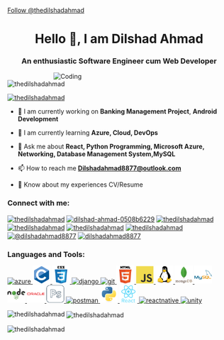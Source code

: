 <!-- Place this tag where you want the button to render. -->
<a class="github-button" href="https://github.com/thedilshadahmad" data-color-scheme="no-preference: light; light: light; dark: dark;" data-size="large" data-show-count="true" aria-label="Follow @thedilshadahmad on GitHub">Follow @thedilshadahmad</a>
<h1 align="center">Hello 👋, I am Dilshad Ahmad</h1>
<h3 align="center">An enthusiastic Software Engineer cum Web Developer</h3>
<img src="https://granroyalleigarape.com.br/wp-content/uploads/2021/05/programmer.gif" alt="Coding" class="center" width="400" img align="right" >

<p align="left"> <img src="https://komarev.com/ghpvc/?username=thedilshadahmad&label=Profile%20views&color=0e75b6&style=flat" alt="thedilshadahmad" /> </p>

<p align="left"> <a href="https://twitter.com/thedilshadahmad" target="blank"><img src="https://img.shields.io/twitter/follow/thedilshadahmad?logo=twitter&style=for-the-badge" alt="thedilshadahmad" /></a> </p>

- 🔭 I am currently working on **Banking Management Project**, **Android Development**

- 🌱 I am currently learning **Azure, Cloud, DevOps**

- 💬 Ask me about **React, Python Programming, Microsoft Azure, Networking, Database Management System,MySQL**

- 📫 How to reach me **Dilshadahmad8877@outlook.com**


- 📄 Know about my experiences <a href="https://drive.google.com/file/d/1R2EZlvYPtt2VPRtCma1_2C3z4Se5LrtV/view?usp=sharing" style="text-decoration: none" target="_blank">CV/Resume </a>

<h3 align="left">Connect with me:</h3>
<p align="left">
<a href="https://twitter.com/thedilshadahmad" target="blank"><img align="center" src="https://raw.githubusercontent.com/rahuldkjain/github-profile-readme-generator/master/src/images/icons/Social/twitter.svg" alt="thedilshadahmad" height="30" width="40" /></a>
<a href="https://linkedin.com/in/dilshad-ahmad-0508b6229" target="blank"><img align="center" src="https://raw.githubusercontent.com/rahuldkjain/github-profile-readme-generator/master/src/images/icons/Social/linked-in-alt.svg" alt="dilshad-ahmad-0508b6229" height="30" width="40" /></a>
<a href="https://instagram.com/thedilshadahmad" target="blank"><img align="center" src="https://raw.githubusercontent.com/rahuldkjain/github-profile-readme-generator/master/src/images/icons/Social/instagram.svg" alt="thedilshadahmad" height="30" width="40" /></a>
<a href="https://www.hackerrank.com/thedilshadahmad" target="blank"><img align="center" src="https://raw.githubusercontent.com/rahuldkjain/github-profile-readme-generator/master/src/images/icons/Social/hackerrank.svg" alt="thedilshadahmad" height="30" width="40" /></a>
<a href="https://codeforces.com/profile/thedilshadahmad" target="blank"><img align="center" src="https://raw.githubusercontent.com/rahuldkjain/github-profile-readme-generator/master/src/images/icons/Social/codeforces.svg" alt="thedilshadahmad" height="30" width="40" /></a>
<a href="https://www.leetcode.com/thedilshadahmad" target="blank"><img align="center" src="https://raw.githubusercontent.com/rahuldkjain/github-profile-readme-generator/master/src/images/icons/Social/leet-code.svg" alt="thedilshadahmad" height="30" width="40" /></a>
<a href="https://www.hackerearth.com/@dilshadahmad8877" target="blank"><img align="center" src="https://raw.githubusercontent.com/rahuldkjain/github-profile-readme-generator/master/src/images/icons/Social/hackerearth.svg" alt="@dilshadahmad8877" height="30" width="40" /></a>
<a href="https://auth.geeksforgeeks.org/user/dilshadahmad8877" target="blank"><img align="center" src="https://raw.githubusercontent.com/rahuldkjain/github-profile-readme-generator/master/src/images/icons/Social/geeks-for-geeks.svg" alt="dilshadahmad8877" height="30" width="40" /></a>
</p>

<h3 align="left">Languages and Tools:</h3>
<p align="left"> <a href="https://azure.microsoft.com/en-in/" target="_blank" rel="noreferrer"> <img src="https://www.vectorlogo.zone/logos/microsoft_azure/microsoft_azure-icon.svg" alt="azure" width="40" height="40"/> </a> <a href="https://www.cprogramming.com/" target="_blank" rel="noreferrer"> <img src="https://raw.githubusercontent.com/devicons/devicon/master/icons/c/c-original.svg" alt="c" width="40" height="40"/> </a> <a href="https://www.w3schools.com/css/" target="_blank" rel="noreferrer"> <img src="https://raw.githubusercontent.com/devicons/devicon/master/icons/css3/css3-original-wordmark.svg" alt="css3" width="40" height="40"/> </a> <a href="https://www.djangoproject.com/" target="_blank" rel="noreferrer"> <img src="https://cdn.worldvectorlogo.com/logos/django.svg" alt="django" width="40" height="40"/> </a> <a href="https://git-scm.com/" target="_blank" rel="noreferrer"> <img src="https://www.vectorlogo.zone/logos/git-scm/git-scm-icon.svg" alt="git" width="40" height="40"/> </a> <a href="https://www.w3.org/html/" target="_blank" rel="noreferrer"> <img src="https://raw.githubusercontent.com/devicons/devicon/master/icons/html5/html5-original-wordmark.svg" alt="html5" width="40" height="40"/> </a> <a href="https://developer.mozilla.org/en-US/docs/Web/JavaScript" target="_blank" rel="noreferrer"> <img src="https://raw.githubusercontent.com/devicons/devicon/master/icons/javascript/javascript-original.svg" alt="javascript" width="40" height="40"/> </a> <a href="https://www.linux.org/" target="_blank" rel="noreferrer"> <img src="https://raw.githubusercontent.com/devicons/devicon/master/icons/linux/linux-original.svg" alt="linux" width="40" height="40"/> </a> <a href="https://www.mongodb.com/" target="_blank" rel="noreferrer"> <img src="https://raw.githubusercontent.com/devicons/devicon/master/icons/mongodb/mongodb-original-wordmark.svg" alt="mongodb" width="40" height="40"/> </a> <a href="https://www.mysql.com/" target="_blank" rel="noreferrer"> <img src="https://raw.githubusercontent.com/devicons/devicon/master/icons/mysql/mysql-original-wordmark.svg" alt="mysql" width="40" height="40"/> </a> <a href="https://nodejs.org" target="_blank" rel="noreferrer"> <img src="https://raw.githubusercontent.com/devicons/devicon/master/icons/nodejs/nodejs-original-wordmark.svg" alt="nodejs" width="40" height="40"/> </a> <a href="https://www.oracle.com/" target="_blank" rel="noreferrer"> <img src="https://raw.githubusercontent.com/devicons/devicon/master/icons/oracle/oracle-original.svg" alt="oracle" width="40" height="40"/> </a> <a href="https://www.photoshop.com/en" target="_blank" rel="noreferrer"> <img src="https://raw.githubusercontent.com/devicons/devicon/master/icons/photoshop/photoshop-line.svg" alt="photoshop" width="40" height="40"/> </a> <a href="https://postman.com" target="_blank" rel="noreferrer"> <img src="https://www.vectorlogo.zone/logos/getpostman/getpostman-icon.svg" alt="postman" width="40" height="40"/> </a> <a href="https://www.python.org" target="_blank" rel="noreferrer"> <img src="https://raw.githubusercontent.com/devicons/devicon/master/icons/python/python-original.svg" alt="python" width="40" height="40"/> </a> <a href="https://reactjs.org/" target="_blank" rel="noreferrer"> <img src="https://raw.githubusercontent.com/devicons/devicon/master/icons/react/react-original-wordmark.svg" alt="react" width="40" height="40"/> </a> <a href="https://reactnative.dev/" target="_blank" rel="noreferrer"> <img src="https://reactnative.dev/img/header_logo.svg" alt="reactnative" width="40" height="40"/> </a> <a href="https://unity.com/" target="_blank" rel="noreferrer"> <img src="https://www.vectorlogo.zone/logos/unity3d/unity3d-icon.svg" alt="unity" width="40" height="40"/> </a> </p>

<p><img align="left" src="https://github-readme-stats.vercel.app/api/top-langs?username=thedilshadahmad&show_icons=true&locale=en&layout=compact" alt="thedilshadahmad" /></p>

<p>&nbsp;<img align="center" src="https://github-readme-stats.vercel.app/api?username=thedilshadahmad&show_icons=true&locale=en" alt="thedilshadahmad" /></p>

<p><img align="center" src="https://github-readme-streak-stats.herokuapp.com/?user=thedilshadahmad&" alt="thedilshadahmad" /></p>
